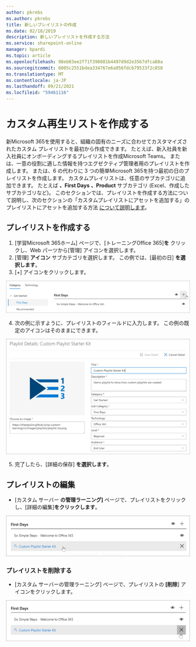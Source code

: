 ```yaml
---
author: pkrebs
ms.author: pkrebs
title: 新しいプレイリストの作成
ms.date: 02/18/2019
description: 新しいプレイリストを作成する方法
ms.service: sharepoint-online
manager: bpardi
ms.topic: article
ms.openlocfilehash: 98eb03ee2f71f390881b4497d9d2e3567dfca88a
ms.sourcegitcommit: 6005c2551bdea334767e6a056fdcb79533f2c858
ms.translationtype: MT
ms.contentlocale: ja-JP
ms.lasthandoff: 09/21/2021
ms.locfileid: "59461116"
---
```

# <a name="create-a-custom-playlist"></a>カスタム再生リストを作成する

新Microsoft 365を使用すると、組織の固有のニーズに合わせてカスタマイズされたカスタム プレイリストを最初から作成できます。 たとえば、新入社員を新入社員にオンボーディングするプレイリストを作成Microsoft Teams。 または、一意の役割に適した情報を持つエグゼクティブ管理者用のプレイリストを作成します。 または、6 の代わりに 3 つの簡単Microsoft 365を持つ最初の日のプレイリストを作成します。 カスタムプレイリストは、任意のサブカテゴリに追加できます。 たとえば **、First Days**  **、Product** サブカテゴリ (Excel、作成したサブカテゴリなど)。 このセクションでは、プレイリストを作成する方法について説明し、次のセクションの「カスタムプレイリストにアセットを追加する」のプレイリストにアセットを追加する方法 [について説明します](custom_addassets.md)。

## <a name="create-a-playlist"></a>プレイリストを作成する 

1. [学習Microsoft 365ホーム] ページで、[トレーニングOffice 365]**を** クリックし、Web パーツから[管理] アイコンを選択します。 
2. [管理] **アイコン** サブカテゴリを選択します。 この例では、[最初の日] **を選択します**。  
3. [+] アイコンをクリックします。  

![プレイリストを作成するボタン](media/cg-newplaylistbtn.png)

4.  次の例に示すように、プレイリストのフィールドに入力します。 この例の既定のアイコンはそのままにできます。 

![プレイリストの詳細を入力する](media/cg-newplaylistdetails.png)

5.  完了したら、[詳細の保存] **を選択します**。 

## <a name="edit-a-playlist"></a>プレイリストの編集

- [カスタム サーバー **の管理ラーニング]** ページで、プレイリストをクリックし、[詳細の編集]**をクリックします**。  

![プレイリストの編集](media/cg-editplaylist.png)

### <a name="delete-a-playlist"></a>プレイリストを削除する

- [カスタム サーバーの管理ラーニング] ページで、プレイリストの **[削除**] アイコンをクリックします。  

![プレイリストの削除](media/cg-deleteplaylist.png)